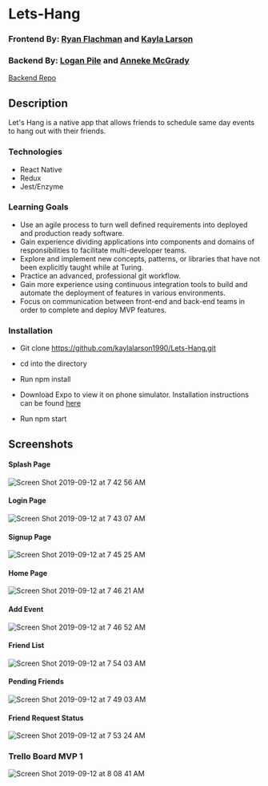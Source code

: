 # Lets-Hang
### Frontend By: [Ryan Flachman](https://github.com/flachman03) and [Kayla Larson](https://github.com/kaylalarson1990)
### Backend By: [Logan Pile](https://github.com/lpile) and [Anneke McGrady](https://github.com/annekemcgrady)
[Backend Repo](https://github.com/lpile/lets-hang-be)

## Description
Let's Hang is a native app that allows friends to schedule same day events to hang out with their friends. 

### Technologies
- React Native
- Redux
- Jest/Enzyme

### Learning Goals
- Use an agile process to turn well defined requirements into deployed and production ready software.
- Gain experience dividing applications into components and domains of responsibilities to facilitate multi-developer teams.
- Explore and implement new concepts, patterns, or libraries that have not been explicitly taught while at Turing.
- Practice an advanced, professional git workflow.
- Gain more experience using continuous integration tools to build and automate the deployment of features in various environments.
- Focus on communication between front-end and back-end teams in order to complete and deploy MVP features.

### Installation
- Git clone https://github.com/kaylalarson1990/Lets-Hang.git

- cd into the directory

- Run npm install

- Download Expo to view it on phone simulator. Installation instructions can be found [here](https://expo.io/learn)

- Run npm start

## Screenshots

#### Splash Page
![Screen Shot 2019-09-12 at 7 42 56 AM](https://user-images.githubusercontent.com/37026730/64789165-1ab9aa80-d531-11e9-9cb6-b43bae6dd5cb.png)

#### Login Page
![Screen Shot 2019-09-12 at 7 43 07 AM](https://user-images.githubusercontent.com/37026730/64789202-2e651100-d531-11e9-835e-9c7b5b5b1589.png)

#### Signup Page
![Screen Shot 2019-09-12 at 7 45 25 AM](https://user-images.githubusercontent.com/37026730/64789262-4d63a300-d531-11e9-9be7-406a03c4d7d8.png)

#### Home Page
![Screen Shot 2019-09-12 at 7 46 21 AM](https://user-images.githubusercontent.com/37026730/64789347-6f5d2580-d531-11e9-8e98-2fb8368e9014.png)

#### Add Event
![Screen Shot 2019-09-12 at 7 46 52 AM](https://user-images.githubusercontent.com/37026730/64789403-88fe6d00-d531-11e9-813c-9a11e4247498.png)

#### Friend List
![Screen Shot 2019-09-12 at 7 54 03 AM](https://user-images.githubusercontent.com/37026730/64789946-818b9380-d532-11e9-94e8-fb68ce74fa38.png)

#### Pending Friends
![Screen Shot 2019-09-12 at 7 49 03 AM](https://user-images.githubusercontent.com/37026730/64789569-d37fe980-d531-11e9-91e5-cf2b263d2084.png)

#### Friend Request Status
![Screen Shot 2019-09-12 at 7 53 24 AM](https://user-images.githubusercontent.com/37026730/64790001-97995400-d532-11e9-95bb-4078677917f9.png)

### Trello Board MVP 1
![Screen Shot 2019-09-12 at 8 08 41 AM](https://user-images.githubusercontent.com/37026730/64791278-ba2c6c80-d534-11e9-85af-85f17d3d4166.png)
